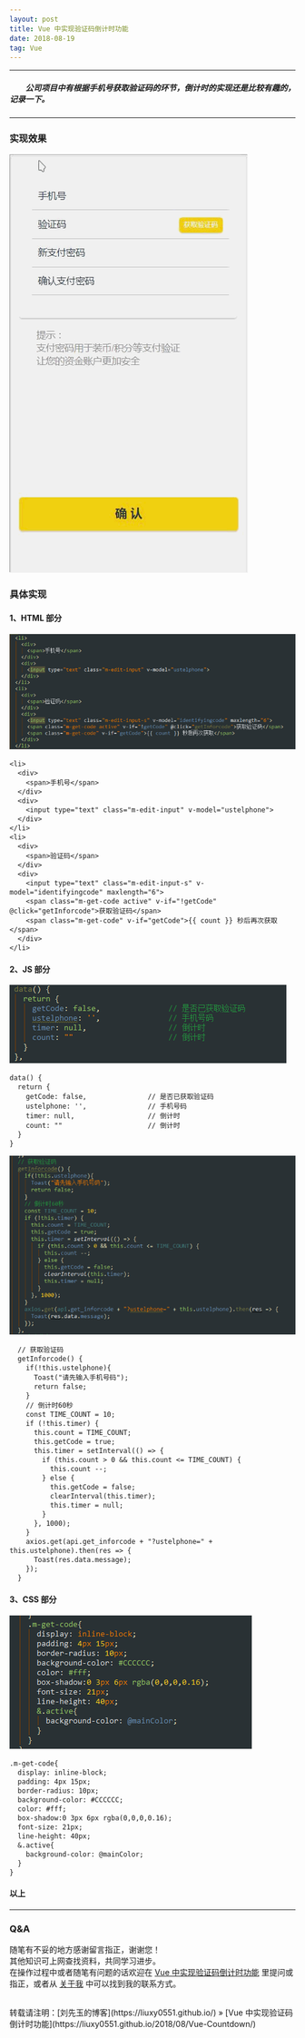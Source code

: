 ```yaml
---
layout: post
title: Vue 中实现验证码倒计时功能
date: 2018-08-19
tag: Vue
---
```


___
##### 　　公司项目中有根据手机号获取验证码的环节，倒计时的实现还是比较有趣的，记录一下。

___

### 实现效果

![](/images/posts/Vue-Countdown/1.gif)


### 具体实现

#### 1、HTML 部分

![](/images/posts/Vue-Countdown/2.png)

    <li>
      <div>
        <span>手机号</span>
      </div>
      <div>
        <input type="text" class="m-edit-input" v-model="ustelphone">
      </div>
    </li>
    <li>
      <div>
        <span>验证码</span>
      </div>
      <div>
        <input type="text" class="m-edit-input-s" v-model="identifyingcode" maxlength="6">
        <span class="m-get-code active" v-if="!getCode" @click="getInforcode">获取验证码</span>
        <span class="m-get-code" v-if="getCode">{{ count }} 秒后再次获取</span>
      </div>
    </li>

#### 2、JS 部分

![](/images/posts/Vue-Countdown/3.png)

    data() {
      return {
        getCode: false,               // 是否已获取验证码
        ustelphone: '',               // 手机号码
        timer: null,                  // 倒计时
        count: ""                     // 倒计时
      }
    }

![](/images/posts/Vue-Countdown/4.png)

      // 获取验证码
      getInforcode() {
        if(!this.ustelphone){
          Toast("请先输入手机号码");
          return false;
        }
        // 倒计时60秒
        const TIME_COUNT = 10;
        if (!this.timer) {
          this.count = TIME_COUNT;
          this.getCode = true;
          this.timer = setInterval(() => {
            if (this.count > 0 && this.count <= TIME_COUNT) {
              this.count --;
            } else {
              this.getCode = false;
              clearInterval(this.timer);
              this.timer = null;
            }
          }, 1000);
        }
        axios.get(api.get_inforcode + "?ustelphone=" + this.ustelphone).then(res => {
          Toast(res.data.message);
        });
      }
      
#### 3、CSS 部分

![](/images/posts/Vue-Countdown/5.png)

    .m-get-code{
      display: inline-block;
      padding: 4px 15px;
      border-radius: 10px;
      background-color: #CCCCCC;
      color: #fff;
      box-shadow:0 3px 6px rgba(0,0,0,0.16);
      font-size: 21px;
      line-height: 40px;
      &.active{
        background-color: @mainColor;
      }
    }


#### 以上

___
### Q&A

随笔有不妥的地方感谢留言指正，谢谢您！  
其他知识可上网查找资料，共同学习进步。  
在操作过程中或者随笔有问题的话欢迎在 [Vue 中实现验证码倒计时功能](https://liuxy0551.github.io/2018/08/Vue-Countdown/) 里提问或指正，或者从 [关于我](https://liuxy0551.github.io/about/) 中可以找到我的联系方式。


<br>
转载请注明：[刘先玉的博客](https://liuxy0551.github.io/) » [Vue 中实现验证码倒计时功能](https://liuxy0551.github.io/2018/08/Vue-Countdown/)
